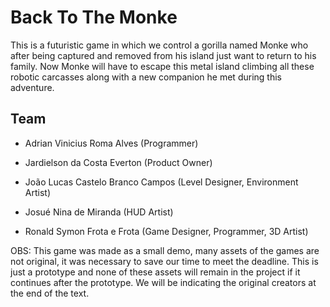 # Back To The Monke

This is a futuristic game in which we control a gorilla named Monke who after being captured and removed from his island just want to return to his family. Now Monke will have to escape this metal island climbing all these robotic carcasses along with a new companion he met during this adventure.
 
 ## Team
 
  * Adrian Vinicius Roma Alves (Programmer)
  
  * Jardielson da Costa Everton (Product Owner)
  
  * João Lucas Castelo Branco Campos (Level Designer, Environment Artist)
  
  * Josué Nina de Miranda (HUD Artist)
  
  * Ronald Symon Frota e Frota (Game Designer, Programmer, 3D Artist)
  
 OBS: This game was made as a small demo, many assets of the games are not original, it was necessary to save our time to meet the deadline. This is just a prototype and none of these assets will remain in the project if it continues after the prototype. We will be indicating the original creators at the end of the text.
